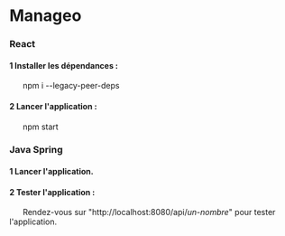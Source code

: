 # Manageo
### React
#### 1️ Installer les dépendances :
&nbsp; &nbsp; &nbsp; npm i --legacy-peer-deps

#### 2️ Lancer l'application :
&nbsp; &nbsp; &nbsp; npm start

### Java Spring
#### 1️ Lancer l'application.

#### 2️ Tester l'application :
&nbsp; &nbsp; &nbsp; Rendez-vous sur "http://localhost:8080/api/*un-nombre*" pour tester l'application.
